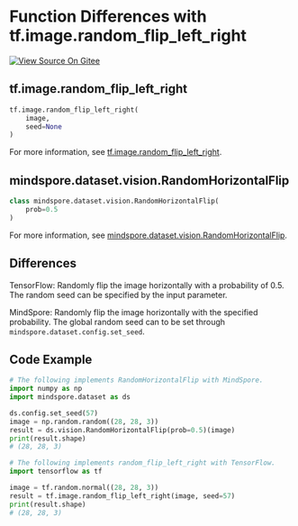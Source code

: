 # Function Differences with tf.image.random_flip_left_right

[![View Source On Gitee](https://mindspore-website.obs.cn-north-4.myhuaweicloud.com/website-images/r1.8/resource/_static/logo_source_en.png)](https://gitee.com/mindspore/docs/blob/r1.8/docs/mindspore/source_en/note/api_mapping/tensorflow_diff/random_flip_left_right.md)

## tf.image.random_flip_left_right

```python
tf.image.random_flip_left_right(
    image,
    seed=None
)
```

For more information, see [tf.image.random_flip_left_right](https://www.tensorflow.org/versions/r1.15/api_docs/python/tf/image/random_flip_left_right).

## mindspore.dataset.vision.RandomHorizontalFlip

```python
class mindspore.dataset.vision.RandomHorizontalFlip(
    prob=0.5
)
```

For more information, see [mindspore.dataset.vision.RandomHorizontalFlip](https://mindspore.cn/docs/en/r1.8/api_python/dataset_vision/mindspore.dataset.vision.RandomHorizontalFlip.html#mindspore.dataset.vision.RandomHorizontalFlip).

## Differences

TensorFlow: Randomly flip the image horizontally with a probability of 0.5. The random seed can be specified by the input parameter.

MindSpore: Randomly flip the image horizontally with the specified probability. The global random seed can to be set through `mindspore.dataset.config.set_seed`.

## Code Example

```python
# The following implements RandomHorizontalFlip with MindSpore.
import numpy as np
import mindspore.dataset as ds

ds.config.set_seed(57)
image = np.random.random((28, 28, 3))
result = ds.vision.RandomHorizontalFlip(prob=0.5)(image)
print(result.shape)
# (28, 28, 3)

# The following implements random_flip_left_right with TensorFlow.
import tensorflow as tf

image = tf.random.normal((28, 28, 3))
result = tf.image.random_flip_left_right(image, seed=57)
print(result.shape)
# (28, 28, 3)
```
